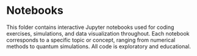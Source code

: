 # Notebooks

This folder contains interactive Jupyter notebooks used for coding exercises, simulations, and data visualization throughout. Each notebook corresponds to a specific topic or concept, ranging from numerical methods to quantum simulations. All code is exploratory and educational.
